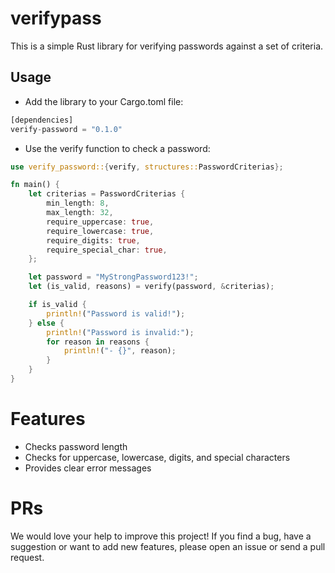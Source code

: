 # verifypass
This is a simple Rust library for verifying passwords against a set of criteria.
##  Usage
 * Add the library to your Cargo.toml file:
```rust
[dependencies]
verify-password = "0.1.0"
```
 * Use the verify function to check a password:
```rust
use verify_password::{verify, structures::PasswordCriterias};

fn main() {
    let criterias = PasswordCriterias {
        min_length: 8,
        max_length: 32,
        require_uppercase: true,
        require_lowercase: true,
        require_digits: true,
        require_special_char: true,
    };

    let password = "MyStrongPassword123!";
    let (is_valid, reasons) = verify(password, &criterias);

    if is_valid {
        println!("Password is valid!");
    } else {
        println!("Password is invalid:");
        for reason in reasons {
            println!("- {}", reason);
        }
    }
}
```
# Features
 * Checks password length
 * Checks for uppercase, lowercase, digits, and special characters
 * Provides clear error messages
# PRs
We would love your help to improve this project! If you find a bug, have a suggestion or want to add new features, please open an issue or send a pull request.

